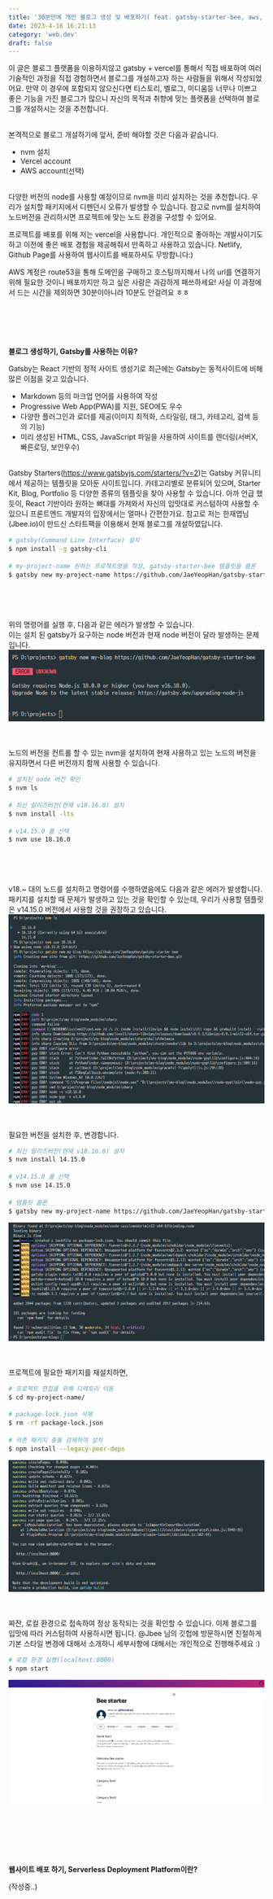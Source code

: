 ```yaml
---
title: '30분만에 개인 블로그 생성 및 배포하기( feat. gatsby-starter-bee, aws, vercel )'
date: 2023-4-16 16:21:13
category: 'web.dev'
draft: false
---
```


이 글은 블로그 플랫폼을 이용하지않고 gatsby + vercel를 통해서 직접 배포하여 여러 기술적인 과정을 직접 경험하면서 블로그를 개설하고자 하는 사람들을 위해서 작성되었어요. 만약 이 경우에 포함되지 않으신다면 티스토리, 벨로그, 미디움등 너무나 이쁘고 좋은 기능을 가진 블로그가 많으니 자신의 목적과 취향에 맞는 플랫폼을 선택하여 블로그를 개설하시는 것을 추천합니다.
</br>
</br>

본격적으로 블로그 개설하기에 앞서, 준비 해야할 것은 다음과 같습니다.

- nvm 설치
- Vercel account
- AWS account(선택)
  </br>
  </br>

다양한 버전의 node를 사용할 예정이므로 nvm을 미리 설치하는 것을 추천합니다. 우리가 설치할 패키지에서 디펜던시 오류가 발생할 수 있습니다. 참고로 nvm를 설치하여 노드버전을 관리하시면 프로젝트에 맞는 노드 환경을 구성할 수 있어요.

프로젝트를 배포를 위해 저는 vercel을 사용합니다. 개인적으로 좋아하는 개발사이기도 하고 이전에 좋은 배포 경험을 제공해줘서 만족하고 사용하고 있습니다. Netlify, Github Page를 사용하여 웹사이트를 배포하셔도 무방합니다:)

AWS 계정은 route53을 통해 도메인을 구매하고 호스팅까지해서 나의 url를 연결하기위해 필요한 것이니 배포까지만 하고 싶은 사람은 과감하게 패쓰하세요! 사실 이 과정에서 드는 시간을 제외하면 30분이아니라 10분도 안걸려요 ㅎㅎ

</br>
</br>
</br>
</br>

<strong>블로그 생성하기, Gatsby를 사용하는 이유?</strong>
</br>

Gatsby는 React 기반의 정적 사이트 생성기로 최근에는 Gatsby는 동적사이트에 비해 많은 이점을 갖고 있습니다.

- Markdown 등의 마크업 언어를 사용하여 작성
- Progressive Web App(PWA)를 지원, SEO에도 우수
- 다양한 플러그인과 로더를 제공(이미지 최적화, 스타일링, 태그, 카테고리, 검색 등의 기능)
- 미리 생성된 HTML, CSS, JavaScript 파일을 사용하여 사이트를 렌더링(서버X, 빠른로딩, 보안우수)
  </br>
  </br>

Gatsby Starters(https://www.gatsbyjs.com/starters/?v=2)는 Gatsby 커뮤니티에서 제공하는 템플릿을 모아둔 사이트입니다. 카테고리별로 분류되어 있으며, Starter Kit, Blog, Portfolio 등 다양한 종류의 템플릿을 찾아 사용할 수 있습니다. 아까 언급 했듯이, React 기반이라 원하는 뼈대를 가져와서 자신의 입맛대로 커스텀하여 사용할 수 있으니 프론트엔드 개발자의 입장에서는 얼마나 간편한가요. 참고로 저는 한재엽님(Jbee.io)이 만드신 스타트팩을 이용해서 현재 블로그를 개설하였답니다.
</br>

```sh
# gatsby(Command Line Interface) 설치
$ npm install -g gatsby-cli

# my-project-name 원하는 프로젝트명을 작성, gatsby-starter-bee 템플릿을 클론
$ gatsby new my-project-name https://github.com/JaeYeopHan/gatsby-starter-bee
```

</br>
</br>
</br>

위의 명령어를 실행 후, 다음과 같은 에러가 발생할 수 있습니다.</br>
이는 설치 된 gatsby가 요구하는 node 버전과 현재 node 버전이 달라 발생하는 문제입니다.</br>
![](./image/create/092511.png)
</br>
</br>
</br>

노드의 버전을 컨트롤 할 수 있는 nvm을 설치하여 현재 사용하고 있는 노드의 버전을 유지하면서 다른 버전까지 함께 사용할 수 있습니다.</br>

```sh
# 설치된 node 버전 확인
$ nvm ls

# 최신 릴리즈버전(현재 v18.16.0) 설치
$ nvm install -lts

# v14.15.0 를 선택
$ nvm use 18.16.0
```

</br>
</br>
</br>

v18.~ 대의 노드를 설치하고 명령어를 수행하였음에도 다음과 같은 에러가 발생합니다. 패키지를 설치할 때 문제가 발생하고 있는 것을 확인할 수 있는데, 우리가 사용할 템플릿은 v14.15.0 버전에서 사용할 것을 권장하고 있습니다.</br>
![](./image/create/И­ёй%20ДёГі%202023-04-17%20093959.png)
</br>
</br>
</br>

필요한 버전을 설치한 후, 변경합니다.

```sh
# 최신 릴리즈버전(현재 v18.16.0) 설치
$ nvm install 14.15.0

# v14.15.0 를 선택
$ nvm use 14.15.0

# 템플릿 클론
$ gatsby new my-project-name https://github.com/JaeYeopHan/gatsby-starter-bee
```

![](./image/deploy/../create/И­ёй%20ДёГі%202023-04-17%20095248.png)
</br>
</br>
</br>

프로젝트에 필요한 패키지를 재설치하면,

```sh
# 프로젝트 편집을 위해 디렉토리 이동
$ cd my-project-name/

# package-lock.json 삭제
$ rm -rf package-lock.json

# 의존 패키지 충돌 강제하여 설치
$ npm install --legacy-peer-deps
```

![](./image/deploy/../create/И­ёй%20ДёГі%202023-04-17%20095445.png)
</br>
</br>
</br>

짜잔, 로컬 환경으로 접속하여 정상 동작되는 것을 확인할 수 있습니다. 이제 블로그를 입맛에 따라 커스텀하여 사용하시면 됩니다. @Jbee 님의 깃헙에 방문하시면 친절하게 기본 스타일 변경에 대해서 소개하니 세부사항에 대해서는 개인적으로 진행해주세요 :)

```sh
# 로컬 환경 실행(localhost:8000)
$ npm start
```

![](./image/deploy/../create/И­ёй%20ДёГі%202023-04-17%20095524.png)
</br>
</br>

</br>
</br>
</br>
</br>

<strong>웹사이트 배포 하기, Serverless Deployment Platform이란?</strong>
</br>

(작성중..)
